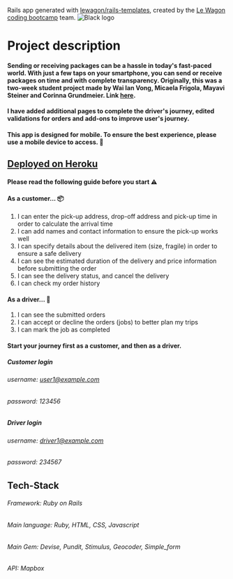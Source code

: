 Rails app generated with [lewagon/rails-templates](https://github.com/lewagon/rails-templates), created by the [Le Wagon coding bootcamp](https://www.lewagon.com) team.
![Black logo](https://github.com/valenvwi/QuickDrop-Amy/assets/119674688/f56b34aa-6dd6-4f33-ba13-eea9bd1d2b70)

# Project description
#### Sending or receiving packages can be a hassle in today's fast-paced world. With just a few taps on your smartphone, you can send or receive packages on time and with complete transparency. Originally, this was a two-week student project made by Wai Ian Vong, Micaela Frigola, Mayavi Steiner and Corinna Grundmeier. Link [here](http://github.com/valenvwi/QuickDrop).
#### I have added additional pages to complete the driver's journey, edited validations for orders and add-ons to improve user's journey. 

#### This app is designed for mobile. To ensure the best experience, please use a mobile device to access. :iphone:
## [Deployed on Heroku](https://quick-drop-465494573d9c.herokuapp.com)

#### Please read the following guide before you start :warning:

#### As a customer... :package:
1. I can enter the pick-up address, drop-off address and pick-up time in order to calculate the arrival time
2. I can add names and contact information to ensure the pick-up works well
3. I can specify details about the delivered item (size, fragile) in order to ensure a safe delivery
4. I can see the estimated duration of the delivery and price information before submitting the order
5. I can see the delivery status, and cancel the delivery
6. I can check my order history

#### As a driver... :motor_scooter:
1. I can see the submitted orders
2. I can accept or decline the orders (jobs) to better plan my trips
3. I can mark the job as completed 

#### Start your journey first as a customer, and then as a driver.
##### Customer login
###### username: user1@example.com
###### password: 123456

##### Driver login
###### username: driver1@example.com
###### password: 234567

## Tech-Stack
###### Framework: Ruby on Rails
###### Main language: Ruby, HTML, CSS, Javascript
###### Main Gem: Devise, Pundit, Stimulus, Geocoder, Simple_form
###### API: Mapbox
